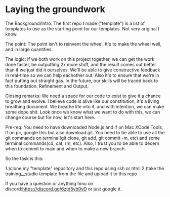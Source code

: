 # Laying the groundwork



The Background/Intro: The first repo I made ("template") is a list of templates to use as the starting point for our templates. Not very original I know.

The point: The point isn't to reinvent the wheel, it's to make the wheel well, and in large quantities. 

The logic: If we both work on this project together, we can get the work done faster, be outputting 2x more stuff, and the result comes out better than if we just did it ourselves. We'll be able to give constructive feedback in real-time so we can help eachother out. Also it's to ensure that we're in fact putting out straight gas. In the future, our skills will be traced back to this foundation. Refinement and Output.

Closing remarks: We need a space for our code to exist to give it a chance to grow and evolve. I believe code is alive like our constitution, it's a living breathing document. We breathe life into it, and with intention, we can make some dope shit. Look once we know what we want to do with this, we can change course but for now, let's start here.



Pre-req: You need to have downloaded Node.js and if on Mac XCode Tools, if on pc, google this but also download git. You need to be able to use all the git commands on terminal(git clone, git add, git commit -m, etc) and some terminal commands(cd, cat, rm, etc). Also, I trust you to be able to decern when to commit to main and when to make a new branch.


So the task is this:

  1.)clone my "template" repository and this repo using ssh or html 
  2.)take the training__studio template from the file and upload it to this repo


If you have a question or anything hmu on discord:https://discord.gg/6ztd5yb9vD or just google it.
